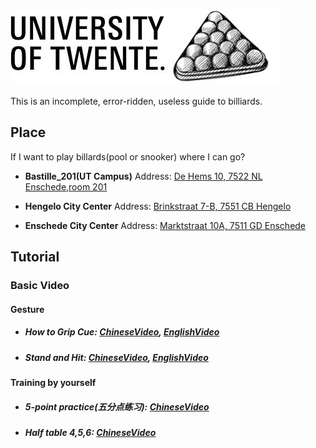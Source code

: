  ![TwenteBillardLogo](resources/logo.jpg)
<!-- # TwenteBillard -->

This is an incomplete, error-ridden, useless guide to billiards.

## Place
If I want to play billards(pool or snooker) where I can go?
- **Bastille_201(UT Campus)** 
Address: [De Hems 10, 7522 NL Enschede,room 201](https://use.mazemap.com/#v=1&campusid=171&zlevel=2&center=6.852414,52.243278&zoom=19.7&sharepoitype=poi&sharepoi=1000810181)

- **Hengelo City Center**
Address: [Brinkstraat 7-B, 7551 CB Hengelo](https://www.google.com/maps/place/Snooker+en+Pool+Centrum+Hengelo/@52.2647948,6.7927296,198m/data=!3m1!1e3!4m6!3m5!1s0x47b811e3a628a299:0x43058e0ee53e6c22!8m2!3d52.2647479!4d6.7928682!16s%2Fg%2F1tgnl4fs?entry=ttu&g_ep=EgoyMDI0MDgyMS4wIKXMDSoASAFQAw%3D%3D)

- **Enschede City Center**
Address: [Marktstraat 10A, 7511 GD Enschede](https://www.google.com/maps/place/Snooker+%26+Poolcentrum+Enschede/@52.2210138,6.8941924,326a,35y,343.88h/data=!3m1!1e3!4m6!3m5!1s0x47b81471342532dd:0x3640b4a540d3bba3!8m2!3d52.2210478!4d6.8939163!16s%2Fg%2F1tyktg43?entry=ttu&g_ep=EgoyMDI0MDgyMS4wIKXMDSoASAFQAw%3D%3D)

## Tutorial

### Basic Video
#### Gesture 
- ##### How to Grip Cue: [ChineseVideo](https://www.bilibili.com/video/BV1MGsVezEoV/?spm_id_from=333.999.0.0&vd_source=d7ec488414be462b4f361f4fddf6a5e8), [EnglishVideo](https://www.youtube.com/watch?v=Tr0Olz9qnDo&list=PLU5LYMIdX4laOG5FO1o5hfO_ocgQT51be&index=7)

- ##### Stand and Hit: [ChineseVideo](https://www.bilibili.com/video/BV1f8411F7qc/?spm_id_from=333.337.search-card.all.click&vd_source=d7ec488414be462b4f361f4fddf6a5e8), [EnglishVideo](https://www.youtube.com/watch?v=0WNHuxlIjOE)

#### Training by yourself
- ##### 5-point practice(五分点练习): [ChineseVideo](https://www.bilibili.com/video/BV11M411W7dH/?spm_id_from=333.788&vd_source=d7ec488414be462b4f361f4fddf6a5e8)
- ##### Half table 4,5,6: [ChineseVideo](https://www.bilibili.com/video/BV1Yw4m1d7JA/?spm_id_from=333.337.search-card.all.click&vd_source=d7ec488414be462b4f361f4fddf6a5e8)

<!-- Could start from this book: [Successful Snooker Guide](https://www.dunns-cues.com/pics/successfulsnooker.pdf) -->

<!-- <video width="400" height="200" controls>
  <source src="video.mov" type="video/mp4">
</video> -->


<!-- ## Rules
### Pool
### Snooker -->







